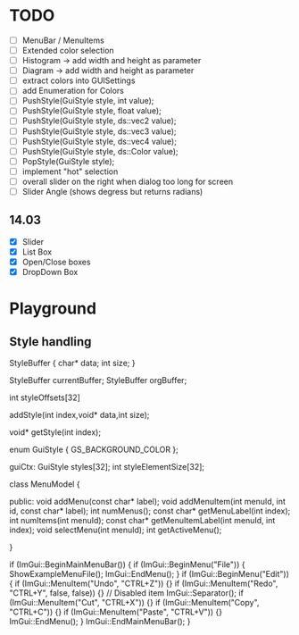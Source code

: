 # TODO
- [ ] MenuBar / MenuItems
- [ ] Extended color selection 
- [ ] Histogram -> add width and height as parameter
- [ ] Diagram -> add width and height as parameter
- [ ] extract colors into GUISettings
- [ ] add Enumeration for Colors
- [ ] PushStyle(GuiStyle style, int value);
- [ ] PushStyle(GuiStyle style, float value);
- [ ] PushStyle(GuiStyle style, ds::vec2 value);
- [ ] PushStyle(GuiStyle style, ds::vec3 value);
- [ ] PushStyle(GuiStyle style, ds::vec4 value);
- [ ] PushStyle(GuiStyle style, ds::Color value);
- [ ] PopStyle(GuiStyle style);
- [ ] implement "hot" selection
- [ ] overall slider on the right when dialog too long for screen
- [ ] Slider Angle (shows degress but returns radians)

## 14.03
- [x] Slider
- [x] List Box
- [x] Open/Close boxes
- [x] DropDown Box

# Playground

## Style handling 

StyleBuffer {
char* data;
int size;
}

StyleBuffer currentBuffer;
StyleBuffer orgBuffer;

int styleOffsets[32]

addStyle(int index,void* data,int size);

void* getStyle(int index);



enum GuiStyle {
    GS_BACKGROUND_COLOR
};

guiCtx:
    GuiStyle styles[32];
    int styleElementSize[32];


class MenuModel {

public:
    void addMenu(const char* label);
    void addMenuItem(int menuId, int id, const char* label);
    int numMenus();
    const char* getMenuLabel(int index);
    int numItems(int menuId);
    const char* getMenuItemLabel(int menuId, int index);
    void selectMenu(int menuId);
    int getActiveMenu();
        
}


if (ImGui::BeginMainMenuBar())
    {
        if (ImGui::BeginMenu("File"))
        {
            ShowExampleMenuFile();
            ImGui::EndMenu();
        }
        if (ImGui::BeginMenu("Edit"))
        {
            if (ImGui::MenuItem("Undo", "CTRL+Z")) {}
            if (ImGui::MenuItem("Redo", "CTRL+Y", false, false)) {}  // Disabled item
            ImGui::Separator();
            if (ImGui::MenuItem("Cut", "CTRL+X")) {}
            if (ImGui::MenuItem("Copy", "CTRL+C")) {}
            if (ImGui::MenuItem("Paste", "CTRL+V")) {}
            ImGui::EndMenu();
        }
        ImGui::EndMainMenuBar();
}